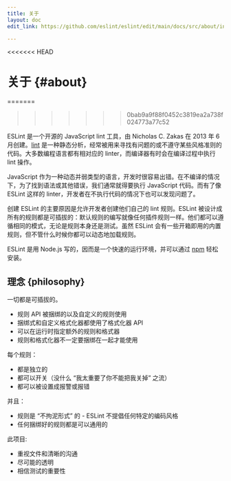 ```yaml
---
title: 关于
layout: doc
edit_link: https://github.com/eslint/eslint/edit/main/docs/src/about/index.md

---
```

<<<<<<< HEAD
<!-- Note: No pull requests accepted for this file. See README.md in the root directory for details. -->

# 关于 {#about}
=======
>>>>>>> 0bab9a9f88f0452c3819ea2a738f024773a77c52

ESLint 是一个开源的 JavaScript lint 工具，由 Nicholas C. Zakas 在 2013 年 6 月创建。[lint][] 是一种静态分析，经常被用来寻找有问题的或不遵守某些风格准则的代码。大多数编程语言都有相对应的 linter，而编译器有时会在编译过程中执行 lint 操作。

JavaScript 作为一种动态并弱类型的语言，开发时很容易出错。在不编译的情况下，为了找到语法或其他错误，我们通常就得要执行 JavaScript 代码。而有了像 ESLint 这样的 linter，开发者在不执行代码的情况下也可以发现问题了。

创建 ESLint 的主要原因是允许开发者创建他们自己的 lint 规则。ESLint 被设计成所有的规则都是可插拔的：默认规则的编写就像任何插件规则一样。他们都可以遵循相同的模式，无论是规则本身还是测试。虽然 ESLint 会有一些开箱即用的内置规则，但不管什么时候你都可以动态地加载规则。

ESLint 是用 Node.js 写的，因而是一个快速的运行环境，并可以通过 [npm][] 轻松安装。

[lint]: https://en.wikipedia.org/wiki/Lint_(software)
[npm]: https://npmjs.org/

## 理念 {philosophy}

一切都是可插拔的。

* 规则 API 被捆绑的以及自定义的规则使用
* 捆绑式和自定义格式化器都使用了格式化器 API
* 可以在运行时指定额外的规则和格式器
* 规则和格式化器不一定要捆绑在一起才能使用

每个规则：

* 都是独立的
* 都可以开关（没什么 “我太重要了你不能把我关掉” 之流）
* 都可以被设置成报警或报错

并且：

* 规则是 “不拘泥形式” 的 - ESLint 不提倡任何特定的编码风格
* 任何捆绑好的规则都是可以通用的

此项目:

* 重视文件和清晰的沟通
* 尽可能的透明
* 相信测试的重要性
